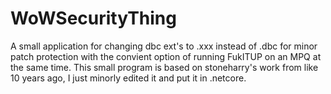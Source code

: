 # WoWSecurityThing
A small application for changing dbc ext's to .xxx instead of .dbc for minor patch protection with the convient option of running FukITUP on an MPQ at the same time. This small program is based on stoneharry's work from like 10 years ago, I just minorly edited it and put it in .netcore.

